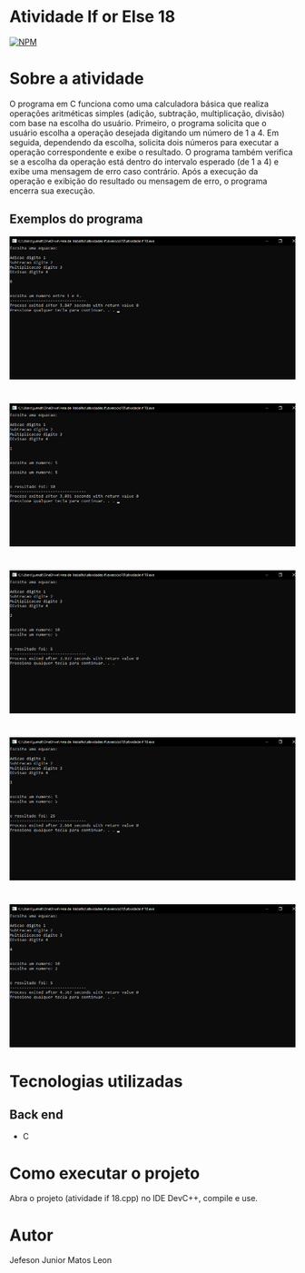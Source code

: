 # Atividade If or Else 18
[![NPM](https://img.shields.io/npm/l/react)](https://github.com/devsuperior/sds1-wmazoni/blob/master/LICENSE) 

# Sobre a atividade

  O programa em C funciona como uma calculadora básica que realiza operações aritméticas simples (adição, subtração, multiplicação, divisão) com base na escolha do usuário. Primeiro, o programa solicita que o usuário escolha a operação desejada digitando um número de 1 a 4. Em seguida, dependendo da escolha, solicita dois números para executar a operação correspondente e exibe o resultado. O programa também verifica se a escolha da operação está dentro do intervalo esperado (de 1 a 4) e exibe uma mensagem de erro caso contrário. Após a execução da operação e exibição do resultado ou mensagem de erro, o programa encerra sua execução.
 
## Exemplos do programa
![EXEMPLO 1º MAIOR](https://github.com/jjuniorleon/IF18/blob/main/assets/if_18_exp_1.png)
#
![EXEMPLO 2º MAIOR](https://github.com/jjuniorleon/IF18/blob/main/assets/if_18_exp_2.png)
#
![EXEMPLO 3º MAIOR](https://github.com/jjuniorleon/IF18/blob/main/assets/if_18_exp_3.png)
#
![EXEMPLO 4º MAIOR](https://github.com/jjuniorleon/IF18/blob/main/assets/if_18_exp_4.png)
#
![EXEMPLO 5º MAIOR](https://github.com/jjuniorleon/IF18/blob/main/assets/if_18_exp_5.png)

# Tecnologias utilizadas
## Back end
- C

# Como executar o projeto

Abra o projeto (atividade if 18.cpp) no IDE DevC++, compile e use.

# Autor

Jefeson Junior Matos Leon
